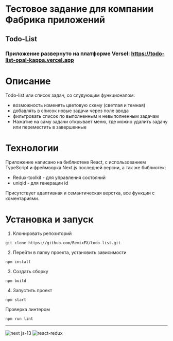 # Тестовое задание для компании Фабрика приложений
## Todo-List
### Приложение развернуто на платформе Versel: https://todo-list-opal-kappa.vercel.app

# Описание
Todo-list или список задач, со слудующим функционалом:
 - возможность изменять цветовую схему (светлая и темная)
 - добавлять в список новые задачи через поле ввода
 - фильтровать список по выполненным и невыполненным задачам
 - Нажатие на саму задачи открывает меню, где можно удалить задачу или переместить в завершенные

# Технологии
 Приложение написано на  библиотеке React, с использованием TypeScript и фреймворка Next.js последней версии, а так же библиотек:
 - Redux-toolkit - для управления состояний
 - uniqid - для генерации id

Присутствует адаптивная и семантическая верстка, все функции с коментариями.

# Установка и запуск
1. Клонировать репозиторий
```
git clone https://github.com/RemixFX/todo-list.git
```
2. Перейти в папку проекта, установить зависимости
```
npm install
```
3. Создать сборку
```
npm build
```
4. Запустить проект
```
npm start
```

Проверка линтером
```
npm run lint
```
___

![next js-13](https://img.shields.io/badge/next-13.4-blue)
![react-redux](https://img.shields.io/badge/react.redux-8.1-blue)